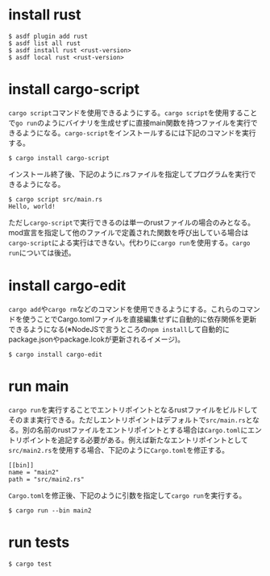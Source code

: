 # install rust

```
$ asdf plugin add rust
$ asdf list all rust
$ asdf install rust <rust-version>
$ asdf local rust <rust-version>
```

# install cargo-script

`cargo script`コマンドを使用できるようにする。`cargo script`を使用することで`go run`のようにバイナリを生成せずに直接main関数を持つファイルを実行できるようになる。`cargo-script`をインストールするには下記のコマンドを実行する。

```
$ cargo install cargo-script
```

インストール終了後、下記のように.rsファイルを指定してプログラムを実行できるようになる。

```
$ cargo script src/main.rs 
Hello, world!
```

ただし`cargo-script`で実行できるのは単一のrustファイルの場合のみとなる。mod宣言を指定して他のファイルで定義された関数を呼び出している場合は`cargo-script`による実行はできない。代わりに`cargo run`を使用する。`cargo run`については後述。

# install cargo-edit

`cargo add`や`cargo rm`などのコマンドを使用できるようにする。これらのコマンドを使うことでCargo.tomlファイルを直接編集せずに自動的に依存関係を更新できるようになる(※NodeJSで言うところの`npm install`して自動的にpackage.jsonやpackage.lcokが更新されるイメージ)。

```
$ cargo install cargo-edit
```

# run main

`cargo run`を実行することでエントリポイントとなるrustファイルをビルドしてそのまま実行できる。ただしエントリポイントはデフォルトで`src/main.rs`となる。別の名前のrustファイルをエントリポイントとする場合は`Cargo.toml`にエントリポイントを追記する必要がある。例えば新たなエントリポイントとして`src/main2.rs`を使用する場合、下記のように`Cargo.toml`を修正する。

```
[[bin]]
name = "main2"
path = "src/main2.rs"
```

`Cargo.toml`を修正後、下記のように引数を指定して`cargo run`を実行する。

```
$ cargo run --bin main2
```

# run tests

```
$ cargo test
```